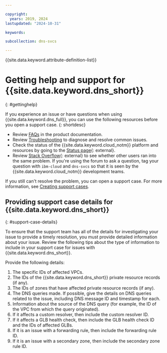 ```yaml
---

copyright:
  years: 2019, 2024
lastupdated: "2024-10-31"

keywords:

subcollection: dns-svcs

---
```


{{site.data.keyword.attribute-definition-list}}

# Getting help and support for {{site.data.keyword.dns_short}}
{: #gettinghelp}

If you experience an issue or have questions when using  {{site.data.keyword.dns_full}}, you can use the following resources before you open a support case.
{: shortdesc}

* Review [FAQs](/docs/dns-svcs?topic=dns-svcs-frequently-asked-questions) in the product documentation.
* Review [Troubleshooting](/docs/dns-svcs?topic=dns-svcs-troubleshoot-nxdomain) to diagnose and resolve common issues.
* Check the status of the {{site.data.keyword.cloud_notm}} platform and resources by going to the [Status page](https://cloud.ibm.com/status){: external}.
* Review [Stack Overflow](https://stackoverflow.com/search?q=dns-svcs+ibm-cloud){: external} to see whether other users ran into the same problem. If you're using the forum to ask a question, tag your question with `ibm-cloud` and `dns-svcs` so that it is seen by the {{site.data.keyword.cloud_notm}} development teams.

If you still can't resolve the problem, you can open a support case. For more information, see [Creating support cases](/docs/account?topic=account-open-case&interface=ui).

## Providing support case details for {{site.data.keyword.dns_short}}
{: #support-case-details}

To ensure that the support team has all of the details for investigating your issue to provide a timely resolution, you must provide detailed information about your issue. Review the following tips about the type of information to include in your support case for issues with {{site.data.keyword.dns_short}}.

Provide the following details:

1. The specific IDs of affected VPCs.
1. The IDs of the {{site.data.keyword.dns_short}} private resource records (if any).
1. The IDs of zones that have affected private resource records (if any).
1. The DNS queries made. If possible, give the details on DNS queries related to the issue, including DNS message ID and timestamp for each.
1. Information about the source of the DNS query (for example, the ID of the VPC from which the query originated).
1. If it affects a custom resolver, then include the custom resolver ID.
1. If it affects a GLB health check, then include the GLB health check ID and the IDs of affected GLBs.
1. If it is an issue with a forwarding rule, then include the forwarding rule ID.
1. If it is an issue with a secondary zone, then include the secondary zone rule ID.

